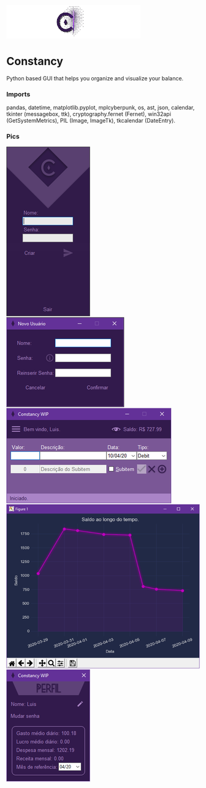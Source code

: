 ![Constancy](https://github.com/crimson-luis/Constancy/blob/master/images/file.gif)
# Constancy
Python based GUI that helps you organize and visualize your balance.

### Imports
pandas, datetime, matplotlib.pyplot, mplcyberpunk, os, ast, json, calendar, tkinter (messagebox, ttk), cryptography.fernet (Fernet), win32api (GetSystemMetrics), PIL (Image, ImageTk), tkcalendar (DateEntry).

### Pics
![Início](https://github.com/crimson-luis/Constancy/blob/master/images/init_pic.png)
![Criar](https://github.com/crimson-luis/Constancy/blob/master/images/create_pic.png)
![Final](https://github.com/crimson-luis/Constancy/blob/master/images/end_pic.png)
![Gráfico](https://github.com/crimson-luis/Constancy/blob/master/images/graph_pic.png)
![Perfil](https://github.com/crimson-luis/Constancy/blob/master/images/profile_1.png)
